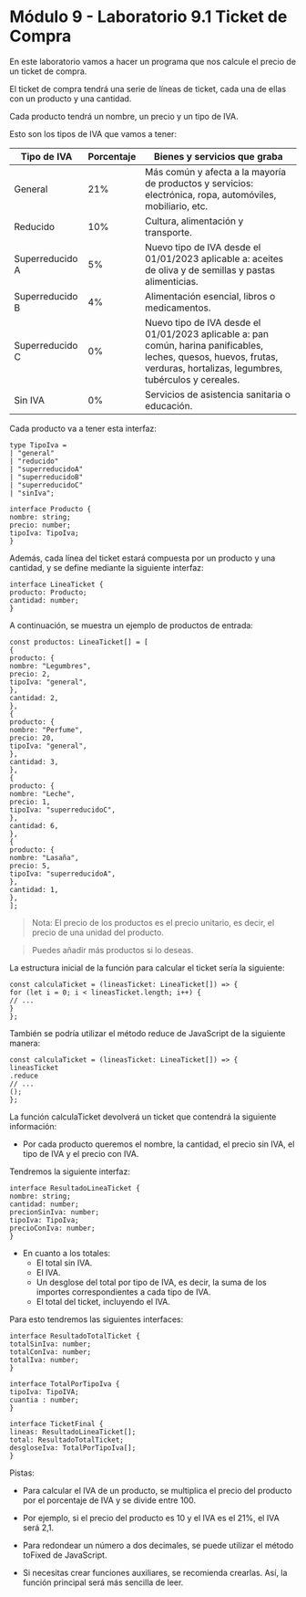# Módulo 9 - Laboratorio 9.1 Ticket de Compra

En este laboratorio vamos a hacer un programa que nos calcule el precio de un ticket de compra.

El ticket de compra tendrá una serie de líneas de ticket, cada una de ellas con un producto y una cantidad.

Cada producto tendrá un nombre, un precio y un tipo de IVA.

Esto son los tipos de IVA que vamos a tener:

<table>
<thead>
<tr>
<th>Tipo de IVA</th>
<th>Porcentaje</th>
<th>Bienes y servicios que graba</th>
</tr>
</thead>
<tbody>
<tr>
<td>General</td>
<td>21%</td>
<td>Más común y afecta a la mayoría de productos y servicios: electrónica, ropa, automóviles, mobiliario, etc.</td>
</tr>
<tr>
<td>Reducido</td>
<td>10%</td>
<td>Cultura, alimentación y transporte.</td>
</tr>
<tr>
<td>Superreducido A</td>
<td>5%</td>
<td>Nuevo tipo de IVA desde el 01/01/2023 aplicable a: aceites de oliva y de semillas y pastas alimenticias.</td>
</tr>
<tr>
<td>Superreducido B</td>
<td>4%</td>
<td>Alimentación esencial, libros o medicamentos.</td>
</tr>
<tr>
<td>Superreducido C</td>
<td>0%</td>
<td>Nuevo tipo de IVA desde el 01/01/2023 aplicable a: pan común, harina panificables, leches, quesos, huevos, frutas, verduras, hortalizas, legumbres, tubérculos y cereales.</td>
</tr>
<tr>
<td>Sin IVA</td>
<td>0%</td>
<td>Servicios de asistencia sanitaria o educación.</td>
</tr>
</tbody>
</table>

Cada producto va a tener esta interfaz:

```
type TipoIva =
| "general"
| "reducido"
| "superreducidoA"
| "superreducidoB"
| "superreducidoC"
| "sinIva";

interface Producto {
nombre: string;
precio: number;
tipoIva: TipoIva;
}

```

Además, cada línea del ticket estará compuesta por un producto y una cantidad, y se define mediante la siguiente interfaz:

```
interface LineaTicket {
producto: Producto;
cantidad: number;
}
```

A continuación, se muestra un ejemplo de productos de entrada:

```
const productos: LineaTicket[] = [
{
producto: {
nombre: "Legumbres",
precio: 2,
tipoIva: "general",
},
cantidad: 2,
},
{
producto: {
nombre: "Perfume",
precio: 20,
tipoIva: "general",
},
cantidad: 3,
},
{
producto: {
nombre: "Leche",
precio: 1,
tipoIva: "superreducidoC",
},
cantidad: 6,
},
{
producto: {
nombre: "Lasaña",
precio: 5,
tipoIva: "superreducidoA",
},
cantidad: 1,
},
];
```

> Nota: El precio de los productos es el precio unitario, es decir, el precio de una unidad del producto.

> Puedes añadir más productos si lo deseas.

La estructura inicial de la función para calcular el ticket sería la siguiente:

```
const calculaTicket = (lineasTicket: LineaTicket[]) => {
for (let i = 0; i < lineasTicket.length; i++) {
// ...
}
};
```

También se podría utilizar el método reduce de JavaScript de la siguiente manera:

```
const calculaTicket = (lineasTicket: LineaTicket[]) => {
lineasTicket
.reduce
// ...
();
};
```

La función calculaTicket devolverá un ticket que contendrá la siguiente información:

- Por cada producto queremos el nombre, la cantidad, el precio sin IVA, el tipo de IVA y el precio con IVA.

Tendremos la siguiente interfaz:

```
interface ResultadoLineaTicket {
nombre: string;
cantidad: number;
precionSinIva: number;
tipoIva: TipoIva;
precioConIva: number;
}
```

- En cuanto a los totales:
  - El total sin IVA.
  - El IVA.
  - Un desglose del total por tipo de IVA, es decir, la suma de los importes correspondientes a cada tipo de IVA.
  - El total del ticket, incluyendo el IVA.

Para esto tendremos las siguientes interfaces:

```
interface ResultadoTotalTicket {
totalSinIva: number;
totalConIva: number;
totalIva: number;
}

interface TotalPorTipoIva {
tipoIva: TipoIVA;
cuantia : number;
}

interface TicketFinal {
lineas: ResultadoLineaTicket[];
total: ResultadoTotalTicket;
desgloseIva: TotalPorTipoIva[];
}
```

Pistas:

- Para calcular el IVA de un producto, se multiplica el precio del producto por el porcentaje de IVA y se divide entre 100.

- Por ejemplo, si el precio del producto es 10 y el IVA es el 21%, el IVA será 2,1.

- Para redondear un número a dos decimales, se puede utilizar el método toFixed de JavaScript.

- Si necesitas crear funciones auxiliares, se recomienda crearlas. Así, la función principal será más sencilla de leer.
